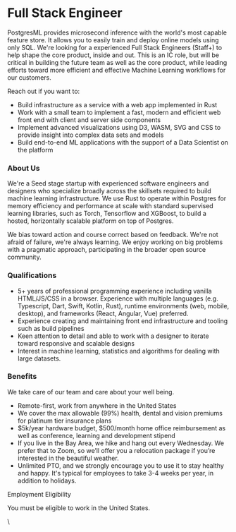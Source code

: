# Full Stack Engineer

PostgresML provides microsecond inference with the world's most capable feature store. It allows you to easily train and deploy online models using only SQL. We're looking for a experienced Full Stack Engineers (Staff+) to help shape the core product, inside and out. This is an IC role, but will be critical in building the future team as well as the core product, while leading efforts toward more efficient and effective Machine Learning workflows for our customers.

Reach out if you want to:

* Build infrastructure as a service with a web app implemented in Rust
* Work with a small team to implement a fast, modern and efficient web front end with client and server side components
* Implement advanced visualizations using D3, WASM, SVG and CSS to provide insight into complex data sets and models
* Build end-to-end ML applications with the support of a Data Scientist on the platform

### About Us

We're a Seed stage startup with experienced software engineers and designers who specialize broadly across the skillsets required to build machine learning infrastructure. We use Rust to operate within Postgres for memory efficiency and performance at scale with standard supervised learning libraries, such as Torch, Tensorflow and XGBoost, to build a hosted, horizontally scalable platform on top of Postgres.

We bias toward action and course correct based on feedback. We're not afraid of failure, we're always learning. We enjoy working on big problems with a pragmatic approach, participating in the broader open source community.

### Qualifications

* 5+ years of professional programming experience including vanilla HTML/JS/CSS in a browser. Experience with multiple languages (e.g. Typescript, Dart, Swift, Kotlin, Rust), runtime environments (web, mobile, desktop), and frameworks (React, Angular, Vue) preferred.
* Experience creating and maintaining front end infrastructure and tooling such as build pipelines
* Keen attention to detail and able to work with a designer to iterate toward responsive and scalable designs
* Interest in machine learning, statistics and algorithms for dealing with large datasets.

### Benefits

We take care of our team and care about your well being.

* Remote-first, work from anywhere in the United States
* We cover the max allowable (99%) health, dental and vision premiums for platinum tier insurance plans
* $5k/year hardware budget, $500/month home office reimbursement as well as conference, learning and development stipend
* If you live in the Bay Area, we hike and hang out every Wednesday. We prefer that to Zoom, so we’ll offer you a relocation package if you’re interested in the beautiful weather.
* Unlimited PTO, and we strongly encourage you to use it to stay healthy and happy. It's typical for employees to take 3-4 weeks per year, in addition to holidays.

Employment Eligibility

You must be eligible to work in the United States.

\
